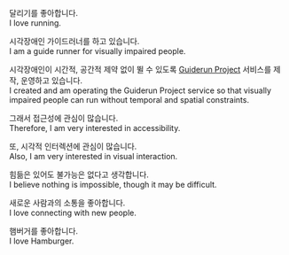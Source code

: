 달리기를 좋아합니다. 
<br />
I love running.

시각장애인 가이드러너를 하고 있습니다.
<br />
I am a guide runner for visually impaired people.

시각장애인이 시간적, 공간적 제약 없이 뛸 수 있도록 [Guiderun Project](https://guiderun.org/) 서비스를 제작, 운영하고 있습니다. 
<br />
I created and am operating the Guiderun Project service so that visually impaired people can run without temporal and spatial constraints.

그래서 접근성에 관심이 많습니다. 
<br />
Therefore, I am very interested in accessibility.

또, 시각적 인터렉션에 관심이 많습니다. 
<br />
Also, I am very interested in visual interaction.

힘듦은 있어도 불가능은 없다고 생각합니다.
<br />
I believe nothing is impossible, though it may be difficult.

새로운 사람과의 소통을 좋아합니다.
<br />
I love connecting with new people.

햄버거를 좋아합니다.
<br />
I love Hamburger.
